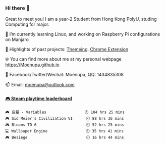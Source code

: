 ### Hi there 👋

<!--
**Moenupa/Moenupa** is a ✨ _special_ ✨ repository because its `README.md` (this file) appears on your GitHub profile.

Here are some ideas to get you started:

- 🔭 I’m currently working on ...
- 🌱 I’m currently learning ...
- 👯 I’m looking to collaborate on ...
- 🤔 I’m looking for help with ...
- 💬 Ask me about ...
- 📫 How to reach me: ...
- 😄 Pronouns: ...
- ⚡ Fun fact: ...
-->

Great to meet you! I am a year-2 Student from Hong Kong PolyU, studing Computing for major.

🌱 I’m currently learning Linux, and working on Raspberry Pi configurations on Manjaro

🔭 Highlights of past projects: <a href="https://github.com/Moenupa/Pigeon" target="_blank">Themeing</a>, <a href="https://github.com/Moenupa/MindTabs" target="_blank">Chrome Extension</a>

🌐 You can find more about me at my personal webpage <a href="https://Moenupa.github.io" target="_blank">https://Moenupa.github.io</a>

💬 Facebook/Twitter/Wechat: Moenupa, QQ: 1434835308

📫 Email: <a href="mailto:moenupa@outlook.com" target="_blank">moenupa@outlook.com</a>

<!-- steam-box start -->
#### <a href="https://gist.github.com/dd5e2c295036bcfa7251a8dfe5facabc" target="_blank">🎮 Steam playtime leaderboard</a>
```text
🎮 变量 - Variables                 🕘 104 hrs 25 mins
🎮 Sid Meier's Civilization VI      🕘 88 hrs 36 mins
🎮 Bloons TD 6                      🕘 52 hrs 25 mins
💻 Wallpaper Engine                 🕘 35 hrs 41 mins
🎮 Besiege                          🕘 16 hrs 44 mins
```
<!-- Powered by https://github.com/YouEclipse/steam-box . -->
<!-- steam-box end -->
